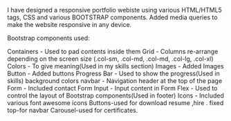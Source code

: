 I have designed a responsive portfolio webiste using various HTML/HTML5 tags, CSS and various BOOTSTRAP components.
Added media queries to make the website responsive in any device.

Bootstrap components used:

Containers - Used to pad contents inside them
Grid - Columns re-arrange depending on the screen size (.col-sm, .col-md, .col-md, .col-lg, .col-xl)
Colors - To give meaning(Used in my skills section)
Images - Added Images
Button - Added buttons
Progress Bar - Used to show the progress(Used in skills)
background colors
navbar - Navigation header at the top of the page
Form - Included contact Form
Input - Input content in Form
Flex - Used to control the layout of Bootstrap components(Used in footer)
Icons - Included various font awesome icons
Buttons-used for download resume ,hire .
fixed top-for navbar
Carousel-used for certificates.
